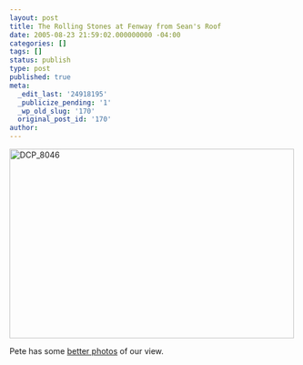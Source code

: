 ```yaml
---
layout: post
title: The Rolling Stones at Fenway from Sean's Roof
date: 2005-08-23 21:59:02.000000000 -04:00
categories: []
tags: []
status: publish
type: post
published: true
meta:
  _edit_last: '24918195'
  _publicize_pending: '1'
  _wp_old_slug: '170'
  original_post_id: '170'
author: 
---
```

<a href="http://www.flickr.com/photos/matthewsim/sets/1162329/" title="DCP_8046 by Matthew Simoneau, on Flickr"><img src="http://farm1.staticflickr.com/33/53607732_3898344356.jpg" width="500" height="333" alt="DCP_8046" /></a>

Pete has some <a href="http://www.slonka.com/2005/08/stones.html" rel="nofollow">better photos</a> of our view.
